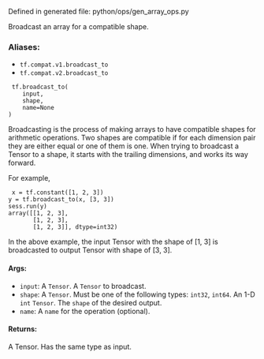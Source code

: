 
Defined in generated file: python/ops/gen_array_ops.py

Broadcast an array for a compatible shape.
### Aliases:
- `tf.compat.v1.broadcast_to`
- `tf.compat.v2.broadcast_to`

```
 tf.broadcast_to(
    input,
    shape,
    name=None
)
```

Broadcasting is the process of making arrays to have compatible shapes for arithmetic operations. Two shapes are compatible if for each dimension pair they are either equal or one of them is one. When trying to broadcast a Tensor to a shape, it starts with the trailing dimensions, and works its way forward.

For example,

```
 x = tf.constant([1, 2, 3])
y = tf.broadcast_to(x, [3, 3])
sess.run(y)
array([[1, 2, 3],
       [1, 2, 3],
       [1, 2, 3]], dtype=int32)
```

In the above example, the input Tensor with the shape of [1, 3] is broadcasted to output Tensor with shape of [3, 3].
#### Args:
- `input`: A `Tensor`. A `Tensor` to broadcast.
- `shape`: A `Tensor`. Must be one of the following types: `int32`, `int64`. An 1-D `int` `Tensor`. The `shape` of the desired output.
- `name`: A `name` for the operation (optional).
#### Returns:

A Tensor. Has the same type as input.
